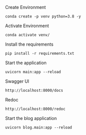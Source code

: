 Create Environment
```
conda create -p venv python=3.8 -y
```

Activate Environment
```
conda activate venv/
```

Install the requirements
```
pip install -r requirements.txt
```

Start the application
```
uvicorn main:app --reload
```

Swagger UI
```
http://localhost:8000/docs
```

Redoc
```
http://localhost:8000/redoc
```

Start the blog application
```
uvicorn blog.main:app --reload
```

